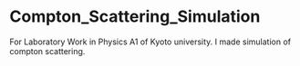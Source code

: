 # Compton_Scattering_Simulation
For Laboratory Work in Physics A1 of Kyoto university. I made simulation of compton scattering.
